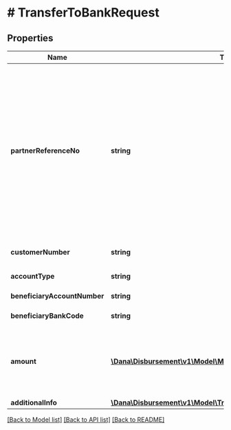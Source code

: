 # # TransferToBankRequest

## Properties

Name | Type | Description | Notes
------------ | ------------- | ------------- | -------------
**partnerReferenceNo** | **string** | Unique transaction identifier on partner system which assigned to each transaction&lt;br&gt; Notes:&lt;br&gt; If the partner receives a timeout or an unexpected response from DANA and partner expects to perform retry request to DANA, please use the partnerReferenceNo that is the same as the one used in the transaction request process before | [optional]
**customerNumber** | **string** | Customer account number, in format 628xxx |
**accountType** | **string** | Customer account type | [optional]
**beneficiaryAccountNumber** | **string** | Beneficiary account number |
**beneficiaryBankCode** | **string** | Beneficiary Bank code |
**amount** | [**\Dana\Disbursement\v1\Model\Money**](Money.md) | Amount. Contains two sub-fields:&lt;br&gt; 1. Value: Transaction amount, including the cents&lt;br&gt; 2. Currency: Currency code based on ISO |
**additionalInfo** | [**\Dana\Disbursement\v1\Model\TransferToBankRequestAdditionalInfo**](TransferToBankRequestAdditionalInfo.md) |  |

[[Back to Model list]](../../README.md#models) [[Back to API list]](../../README.md#endpoints) [[Back to README]](../../README.md)

